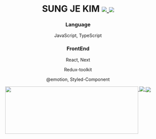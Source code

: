 <div align="center">
<h1>SUNG JE KIM
  <a href="https://hits.seeyoufarm.com">
    <img  src="https://hits.seeyoufarm.com/api/count/incr/badge.svg?url=https%3A%2F%2Fgithub.com%2Ftjdwp0211&count_bg=%23000000&title_bg=%23000000&icon=github.svg&icon_color=%23FFFFFF&title=Hi%21&edge_flat=false"/>
  </a>
  <a href="https://velog.io/@sung-je-kim">
    <img  align="center" src="https://velog-readme-stats.vercel.app/api/badge?name=sung-je-kim" />
  </a>
</h1>

</div>
<div align="center">
    <div >
      <h3 >Language</h3>
      <p >JavaScript, TypeScript</p>
    </div>
    <div >
      <h3 >FrontEnd</h3>
      <p >React, Next</p>
      <p >Redux-toolkit</p>
      <p >@emotion, Styled-Component</li>
    </div>
</div>



<div align="center">
  <a href="https://github.com/anuraghazra/github-readme-stats">
    <img align="top" width="420px" height="150px" align="left" src="https://github-readme-stats.vercel.app/api?username=tjdwp0211" />
  </a>
  <a href="https://opgc.me/#/users/tjdwp0211" target="_blank">
    <img align="top" align="right" src="https://api.opgc.me/githubs/users/tjdwp0211/tag/?theme=basic" />
  </a>
  <a href="https://github.com/ryo-ma/github-profile-trophy" target="_blank">
    <img align="center" src="https://github-profile-trophy.vercel.app/?username=tjdwp0211" />
  </a>
</div>
